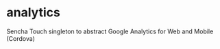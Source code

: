 analytics
=========

Sencha Touch singleton to abstract Google Analytics for Web and Mobile (Cordova)
